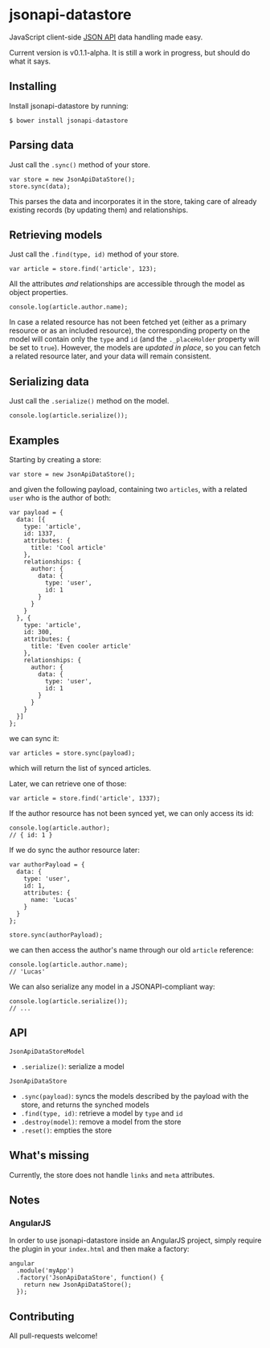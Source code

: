 # jsonapi-datastore

JavaScript client-side [JSON API](http://jsonapi.org) data handling made easy.

Current version is v0.1.1-alpha. It is still a work in progress, but should do what it says.

## Installing

Install jsonapi-datastore by running:
```
$ bower install jsonapi-datastore
```

## Parsing data

Just call the `.sync()` method of your store.
```
var store = new JsonApiDataStore();
store.sync(data);
```
This parses the data and incorporates it in the store, taking care of already existing records (by updating them) and relationships.

## Retrieving models

Just call the `.find(type, id)` method of your store.
```
var article = store.find('article', 123);
```
All the attributes *and* relationships are accessible through the model as object properties.
```
console.log(article.author.name);
```
In case a related resource has not been fetched yet (either as a primary resource or as an included resource), the corresponding property on the model will contain only the `type` and `id` (and the `._placeHolder` property will be set to `true`). However, the models are *updated in place*, so you can fetch a related resource later, and your data will remain consistent.

## Serializing data

Just call the `.serialize()` method on the model.
```
console.log(article.serialize());
```

## Examples

Starting by creating a store:
```
var store = new JsonApiDataStore();
```
and given the following payload, containing two `articles`, with a related `user` who is the author of both:
```
var payload = {
  data: [{
    type: 'article',
    id: 1337,
    attributes: {
      title: 'Cool article'
    },
    relationships: {
      author: {
        data: {
          type: 'user',
          id: 1
        }
      }
    }
  }, {
    type: 'article',
    id: 300,
    attributes: {
      title: 'Even cooler article'
    },
    relationships: {
      author: {
        data: {
          type: 'user',
          id: 1
        }
      }
    }
  }]
};
```
we can sync it:
```
var articles = store.sync(payload);
```
which will return the list of synced articles.

Later, we can retrieve one of those:
```
var article = store.find('article', 1337);
```
If the author resource has not been synced yet, we can only access its id:
```
console.log(article.author);
// { id: 1 }
```
If we do sync the author resource later:
```
var authorPayload = {
  data: {
    type: 'user',
    id: 1,
    attributes: {
      name: 'Lucas'
    }
  }
};

store.sync(authorPayload);
```
we can then access the author's name through our old `article` reference:
```
console.log(article.author.name);
// 'Lucas'
```
We can also serialize any model in a JSONAPI-compliant way:
```
console.log(article.serialize());
// ...
```

## API

`JsonApiDataStoreModel`
- `.serialize()`: serialize a model

`JsonApiDataStore`
- `.sync(payload)`: syncs the models described by the payload with the store, and returns the synched models
- `.find(type, id)`: retrieve a model by `type` and `id`
- `.destroy(model)`: remove a model from the store
- `.reset()`: empties the store

## What's missing

Currently, the store does not handle `links` and `meta` attributes.

## Notes

### AngularJS

In order to use jsonapi-datastore inside an AngularJS project, simply require the plugin in your `index.html` and then make a factory:
```
angular
  .module('myApp')
  .factory('JsonApiDataStore', function() {
    return new JsonApiDataStore();
  });
```

## Contributing

All pull-requests welcome!
